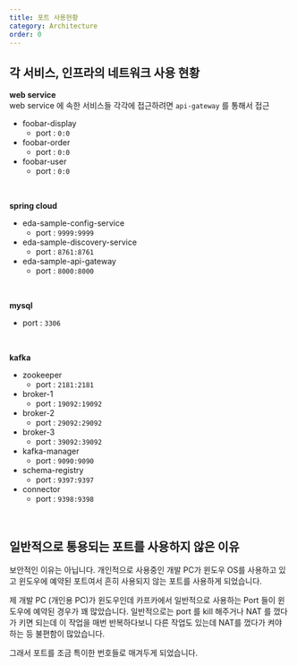 ```yaml
---
title: 포트 사용현황
category: Architecture
order: 0
---
```


## 각 서비스, 인프라의 네트워크 사용 현황

**web service**<br>
web service 에 속한 서비스들 각각에 접근하려면 `api-gateway` 를 통해서 접근
<br>

- foobar-display
  - port : `0:0`
- foobar-order
  - port : `0:0`
- foobar-user
  - port : `0:0`
<br>

**spring cloud**<br>
- eda-sample-config-service
  - port : `9999:9999`
- eda-sample-discovery-service
  - port : `8761:8761`
- eda-sample-api-gateway
  - port : `8000:8000`
<br>

**mysql**<br>
- port : `3306`
<br>

**kafka**<br>
- zookeeper 
  - port : `2181:2181`
- broker-1
  - port : `19092:19092`
- broker-2
  - port : `29092:29092`
- broker-3
  - port : `39092:39092`
- kafka-manager
  - port : `9090:9090`
- schema-registry
  - port : `9397:9397`
- connector
  - port : `9398:9398`
<br>

## 일반적으로 통용되는 포트를 사용하지 않은 이유
보안적인 이유는 아닙니다. 개인적으로 사용중인 개발 PC가 윈도우 OS를 사용하고 있고 윈도우에 예약된 포트여서 흔히 사용되지 않는 포트를 사용하게 되었습니다.<br>

제 개발 PC (개인용 PC)가 윈도우인데 카프카에서 일반적으로 사용하는 Port 들이 윈도우에 예약된 경우가 꽤 많았습니다. 일반적으로는 port 를 kill 해주거나 NAT 를 껐다가 키면 되는데 이 작업을 매번 반복하다보니 다른 작업도 있는데 NAT를 껐다가 켜야 하는 등 불편함이 많았습니다.<br>

그래서 포트를 조금 특이한 번호들로 매겨두게 되었습니다.<br>
